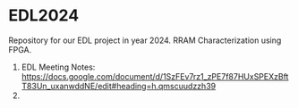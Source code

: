 # EDL2024
Repository for our EDL project in year 2024. RRAM Characterization using FPGA.
1. EDL Meeting Notes: https://docs.google.com/document/d/1SzFEv7rz1_zPE7f87HUxSPEXzBftT83Un_uxanwddNE/edit#heading=h.qmscuudzzh39
2. 
